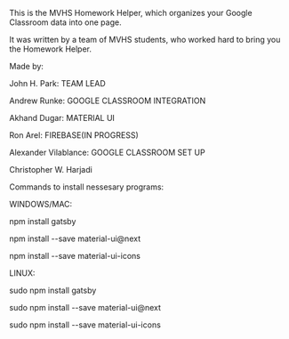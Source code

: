 This is the MVHS Homework Helper, which organizes your Google Classroom data into one page.

It was written by a team of MVHS students, who worked hard to bring you the Homework Helper.

Made by:

John H. Park: TEAM LEAD

Andrew Runke: GOOGLE CLASSROOM INTEGRATION

Akhand Dugar: MATERIAL UI

Ron Arel: FIREBASE(IN PROGRESS)

Alexander Vilablance: GOOGLE CLASSROOM SET UP

Christopher W. Harjadi

Commands to install nessesary programs:



WINDOWS/MAC:

npm install gatsby

npm install --save material-ui@next

npm install --save material-ui-icons




LINUX:

sudo npm install gatsby

sudo npm install --save material-ui@next

sudo npm install --save material-ui-icons
